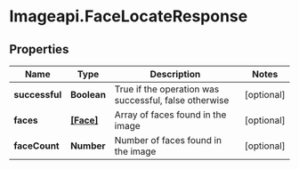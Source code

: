 # Imageapi.FaceLocateResponse

## Properties
Name | Type | Description | Notes
------------ | ------------- | ------------- | -------------
**successful** | **Boolean** | True if the operation was successful, false otherwise | [optional] 
**faces** | [**[Face]**](Face.md) | Array of faces found in the image | [optional] 
**faceCount** | **Number** | Number of faces found in the image | [optional] 


